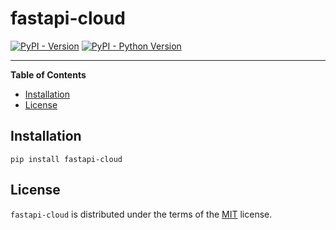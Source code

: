 # fastapi-cloud

[![PyPI - Version](https://img.shields.io/pypi/v/fastapi-cloud.svg)](https://pypi.org/project/fastapi-cloud)
[![PyPI - Python Version](https://img.shields.io/pypi/pyversions/fastapi-cloud.svg)](https://pypi.org/project/fastapi-cloud)

-----

**Table of Contents**

- [Installation](#installation)
- [License](#license)

## Installation

```console
pip install fastapi-cloud
```

## License

`fastapi-cloud` is distributed under the terms of the [MIT](https://spdx.org/licenses/MIT.html) license.
